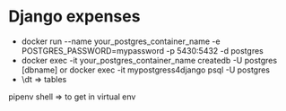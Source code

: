 # Django expenses

- docker run --name your_postgres_container_name -e POSTGRES_PASSWORD=mypassword -p 5430:5432 -d postgres
- docker exec -it your_postgres_container_name createdb -U postgres [dbname] or docker exec -it mypostgress4django psql -U postgres
- \dt => tables

pipenv shell => to get in virtual env